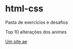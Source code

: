 # html-css
 Pasta de exercícios e desafios 

 Top 10 alterações dos animes

 <a href="https://alexandre-ces.github.io/html-css/exercicios/modulo-13/fundo001/index">Um site ae</a>
